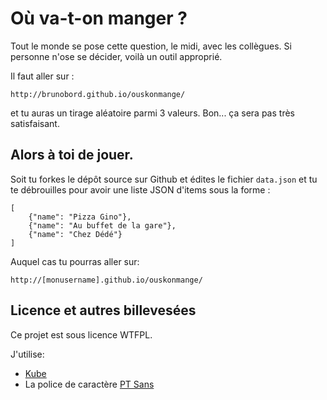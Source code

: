 # Où va-t-on manger ?

Tout le monde se pose cette question, le midi, avec les collègues.
Si personne n'ose se décider, voilà un outil approprié.

Il faut aller sur :

    http://brunobord.github.io/ouskonmange/

et tu auras un tirage aléatoire parmi 3 valeurs. Bon... ça sera pas très
satisfaisant.


## Alors à toi de jouer.


Soit tu forkes le dépôt source sur Github et édites le fichier `data.json` et 
tu te débrouilles pour avoir une liste JSON d'items sous la forme :

    [
        {"name": "Pizza Gino"},
        {"name": "Au buffet de la gare"},
        {"name": "Chez Dédé"}
    ]

Auquel cas tu pourras aller sur:

    http://[monusername].github.io/ouskonmange/


## Licence et autres billevesées

Ce projet est sous licence WTFPL.

J'utilise:

* [Kube](http://imperavi.com/kube/)
* La police de caractère [PT Sans](http://www.google.com/fonts/specimen/PT+Sans)
